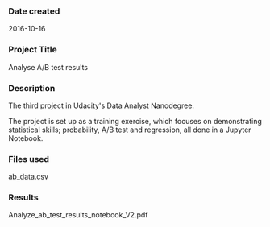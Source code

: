### Date created
2016-10-16

### Project Title
Analyse A/B test results

### Description
The third project in Udacity's Data Analyst Nanodegree.

The project is set up as a training exercise, which focuses on demonstrating statistical skills; probability, A/B test and regression, all done in a Jupyter Notebook.

### Files used
ab_data.csv

### Results
Analyze_ab_test_results_notebook_V2.pdf
